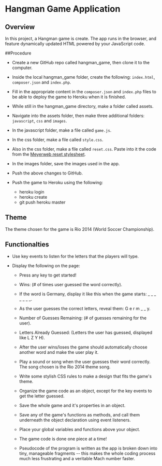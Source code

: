 # Hangman Game Application

## Overview

In this project, a Hangman game is create. The app runs in the browser, and feature dynamically updated HTML powered by your JavaScript code.

##Procedure

* Create a new GitHub repo called hangman_game, then clone it to the computer.

* Inside the local hangman_game folder, create the following: ```index.html```, ```composer.json``` and ```index.php```.

* Fill in the appropriate content in the ```composer.json``` and ```index.php``` files to be able to deploy the game to Heroku when it is finished.

* While still in the hangman_game directory, make a folder called assets.

* Navigate into the assets folder, then make three additional folders: ```javascript```, ```css``` and ```images```.

* In the javascript folder, make a file called ```game.js```.

* In the css folder, make a file called ```style.css```.

* Also in the css folder, make a file called ```reset.css```. Paste into it the code from the [Meyerweb reset stylesheet](http://cssreset.com/scripts/eric-meyer-reset-css/).
* In the images folder, save the images used in the app.

* Push the above changes to GitHub.

* Push the game to Heroku using the following:
  * heroku login
  * heroku create
  * git push heroku master

## Theme
The theme chosen for the game is Rio 2014 (World Soccer Championship).

## Functionalties
* Use key events to listen for the letters that the players will type.

* Display the following on the page:

  * Press any key to get started!

  * Wins: (# of times user guessed the word correctly).

  * If the word is Germany, display it like this when the game starts: _ _ _ _ _ _ _.

  * As the user guesses the correct letters, reveal them: G e r m _ _ y.

  * Number of Guesses Remaining: (# of guesses remaining for the user).

  * Letters Already Guessed: (Letters the user has guessed, displayed like L Z Y H).

  * After the user wins/loses the game should automatically choose another word and make the user play it.

  * Play a sound or song when the user guesses their word correctly. The song chosen is the Rio 2014 theme song.

  * Write some stylish CSS rules to make a design that fits the game's theme.

  * Organize the game code as an object, except for the key events to get the letter guessed. 

  * Save the whole game and it's properties in an object.

  * Save any of the game's functions as methods, and call them underneath the object declaration using event listeners.

  * Place your global variables and functions above your object.

  * The game code is done one piece at a time!

  * Pseudocode of the program is written as the app is broken down into tiny, manageable fragments -- this makes the whole coding process much less frustrating and a veritable Mach number faster. 
